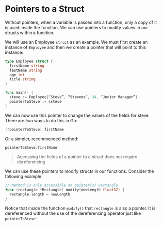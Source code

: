 # Pointers to a Struct

Without pointers, when a variable is passed into a function, only a copy of it is used inside the function. We can use pointers to modify values in our structs within a function.

We will use an Employee `struct` as an example. We must first create an instance of `Employee` and then we create a pointer that will point to this instance:

```go
type Employee struct {
  firstName string
  lastName string
  age int
  title string
}

func main() {
  steve := Employee{“Steve”, “Stevens”, 34, “Junior Manager”}
  pointerToSteve := &steve
}
```

We can now use this pointer to change the values of the fields for steve. There are two ways to do this in Go:

```go
(*pointerToSteve).firstName
```

Or a simpler, recommended method:

```go
pointerToSteve.firstName
```
> Accessing the fields of a pointer to a struct does not require dereferencing

We can use these pointers to modify structs in our functions. Consider the following example:

```go
// Method is only accessible on pointer(s) Rectangle
func (rectangle *Rectangle) modify(newLength float32) {
  rectangle.length = newLength
}
```

Notice that inside the function `modify()` that `rectangle` is also a pointer. It is dereferenced without the use of the dereferencing operator just like `pointerToSteve`!
